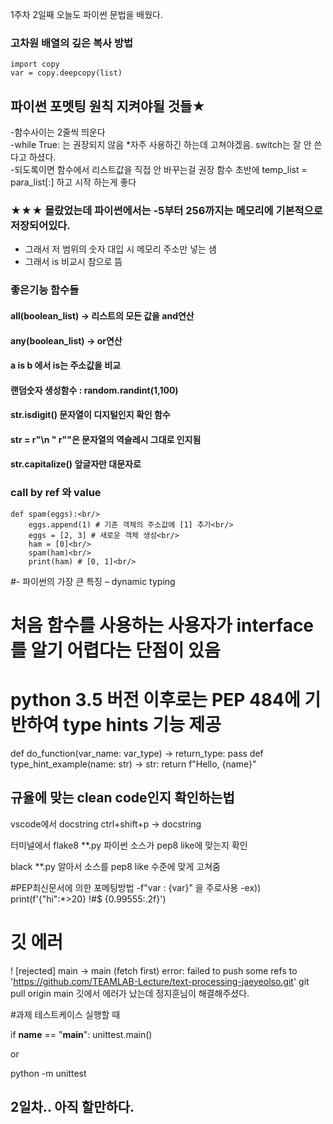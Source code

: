 1주차 2일째 오늘도 파이썬 문법을 배웠다.


### 고차원 배열의 깊은 복사 방법
    import copy
    var = copy.deepcopy(list)

## 파이썬 포멧팅 원칙 지켜야될 것들★
-함수사이는 2줄씩 띄운다<br/>
-while True: 는 권장되지 않음 *자주 사용하긴 하는데 고쳐야겠음.      switch는 잘 안 쓴다고 하셨다.<br/>
-되도록이면 함수에서 리스트값을 직접 안 바꾸는걸 권장  함수 초반에 temp_list = para_list[:] 하고 시작 하는게 좋다<br/>

### ★★★ 몰랐었는데 파이썬에서는 -5부터 256까지는 메모리에 기본적으로 저장되어있다.
- 그래서 저 범위의 숫자 대입 시 메모리 주소만 넣는 샘<br/>
- 그래서 is 비교시 참으로 뜸<br/>


### 좋은기능 함수들
#### all(boolean_list) -> 리스트의 모든 값을 and연산 

#### any(boolean_list) -> or연산

#### a is b 에서 is는 주소값을 비교

#### 랜덤숫자 생성함수 : random.randint(1,100)

#### str.isdigit() 문자열이 디지털인지 확인 함수

#### str = r"\n " r""은 문자열의 역슬레시 그대로 인지됨

#### str.capitalize() 앞글자만 대문자로

### call by ref 와 value
    def spam(eggs):<br/>
        eggs.append(1) # 기존 객체의 주소값에 [1] 추가<br/>
        eggs = [2, 3] # 새로운 객체 생성<br/>
        ham = [0]<br/>
        spam(ham)<br/>
        print(ham) # [0, 1]<br/>

#- 파이썬의 가장 큰 특징 – dynamic typing 
# 처음 함수를 사용하는 사용자가 interface를 알기 어렵다는 단점이 있음
# python 3.5 버전 이후로는 PEP 484에 기반하여 type hints 기능 제공
  def do_function(var_name: var_type) -> return_type:
  pass
  def type_hint_example(name: str) -> str:
  return f"Hello, {name}"

## 규율에 맞는 clean code인지 확인하는법
vscode에서 
 docstring ctrl+shift+p -> docstring

터미널에서
  flake8 **.py 파이썬 소스가 pep8 like에 맞는지 확인

  black **.py 알아서 소스를 pep8 like 수준에 맞게 고쳐줌

#PEP최신문서에 의한 포메팅방법
-f"var : {var}" 을 주로사용
-ex)) print(f'{"hi":*>20} !#$ {0.99555:.2f}')


# 깃 에러
   ! [rejected]        main -> main (fetch first)
  error: failed to push some refs to 'https://github.com/TEAMLAB-Lecture/text-processing-jaeyeolso.git'
  git pull origin main 
깃에서 에러가 났는데 정지훈님이 해결해주셨다.




#과제 테스트케이스 실행할 때

  if __name__ == "__main__": 
      unittest.main()
    
  or 

  python -m unittest


## 2일차.. 아직 할만하다.
